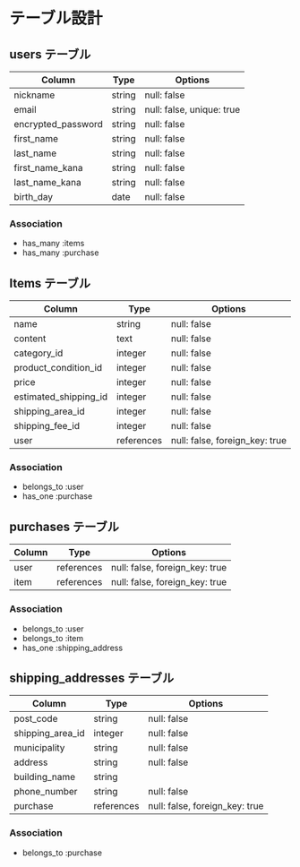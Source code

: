 # テーブル設計

## users テーブル

| Column             | Type   | Options                   |
| ------------------ | ------ | ------------------------- |
| nickname           | string | null: false               |
| email              | string | null: false, unique: true |
| encrypted_password | string | null: false               |
| first_name         | string | null: false               |
| last_name          | string | null: false               |
| first_name_kana    | string | null: false               |
| last_name_kana     | string | null: false               |
| birth_day          | date   | null: false               |

### Association

- has_many :items
- has_many :purchase

## Items テーブル

| Column                | Type       | Options                        |
| --------------------- | ---------- | ------------------------------ |
| name                  | string     | null: false                    |
| content               | text       | null: false                    |
| category_id           | integer    | null: false                    |
| product_condition_id  | integer    | null: false                    |
| price                 | integer    | null: false                    |
| estimated_shipping_id | integer    | null: false                    |
| shipping_area_id      | integer    | null: false                    |
| shipping_fee_id       | integer    | null: false                    |
| user                  | references | null: false, foreign_key: true |

### Association

- belongs_to :user
- has_one :purchase

## purchases テーブル

| Column | Type       | Options                        |
| ------ | ---------- | ------------------------------ |
| user   | references | null: false, foreign_key: true |
| item   | references | null: false, foreign_key: true |

### Association

- belongs_to :user
- belongs_to :item
- has_one :shipping_address

## shipping_addresses テーブル

| Column           | Type       | Options                         |
| ---------------- | ---------- | ------------------------------- |
| post_code        | string     | null: false                     |
| shipping_area_id | integer    | null: false                     |
| municipality     | string     | null: false                     |
| address          | string     | null: false                     |
| building_name    | string     |                                 |
| phone_number     | string     | null: false                     |
| purchase         | references | null: false, foreign_key: true  |

### Association

- belongs_to :purchase
